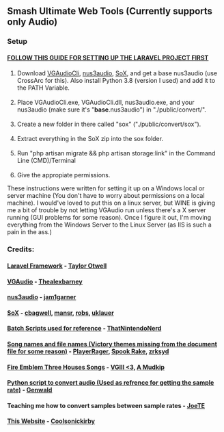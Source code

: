 <h2>Smash Ultimate Web Tools (Currently supports only Audio)</h2>

<h3><strong>Setup</strong></h3>

<h4><strong><a href="https://devmarketer.io/learn/setup-laravel-project-cloned-github-com/">FOLLOW THIS GUIDE FOR SETTING UP THE LARAVEL PROJECT FIRST</a></strong></h4>

<ol>
    <li>Download <a href="https://github.com/Thealexbarney/VGAudio/releases">VGAudioCli</a>, <a
            href="https://github.com/jam1garner/nus3audio-rs/releases">nus3audio</a>, <a
            href="http://sox.sourceforge.net/">SoX</a>, and get a base nus3audio (use CrossArc for this). Also install Python 3.8 (version I used) and add it to the PATH Variable.</li>
    <br>
    <li>Place VGAudioCli.exe, VGAudioCli.dll, nus3audio.exe, and your nus3audio (make sure it's
        "<strong>base</strong>.nus3audio") in "./public/convert/".</li>
    <br>
    <li>Create a new folder in there called "sox" ("./public/convert/sox").</li>
    <br>
    <li> Extract everything in the SoX zip into the sox folder.</li>
    <br>
    <li>Run "php artisan migrate && php artisan storage:link" in the Command Line (CMD)/Terminal</li>
    <br>
    <li>Give the appropiate permissions.</li>
</ol>

<p>
    These instructions were written for setting it up on a Windows local or server machine (You don't have to worry
    about permissions on a local machine). I would've loved to put this on a linux server, but WINE is giving me a bit
    of trouble by not letting VGAudio run unless there's a X server running (GUI problems for some reason). Once I
    figure it out, I'm moving everything from the Windows Server to the Linux Server (as IIS is such a pain in the ass.)
</p>

<h3><strong>Credits:</strong></h3>
<h4>
    <a href="https://github.com/laravel/laravel">Laravel Framework</a> - <a
        href="https://github.com/taylorotwell">Taylor Otwell</a>
</h4>
<h4>
    <a href="https://github.com/Thealexbarney/VGAudio">VGAudio</a> - <a
        href="https://github.com/Thealexbarney/">Thealexbarney</a>
</h4>
<h4>
    <a href="https://github.com/jam1garner/nus3audio">nus3audio</a> - <a
        href="https://github.com/jam1garner/">jam1garner</a>
</h4>
<h4>
    <a href="http://sox.sourceforge.net/">SoX</a> - <a href="https://sourceforge.net/u/cbagwell/">cbagwell</a>, <a
        href="https://sourceforge.net/u/mansr/profile/">mansr</a>, <a
        href="https://sourceforge.net/u/robs/profile/">robs</a>, <a href="https://sourceforge.net/u/uklauer/profile/">
        uklauer
    </a>
</h4>
<h4>
    <a href="https://cdn.discordapp.com/attachments/516449848057135124/653439158144073729/nus3audio.bat">Batch
        Scripts used for reference</a> - <a href="https://github.com/thatnintendonerd/">ThatNintendoNerd</a>
</h4>
<h4>
    <a href="https://docs.google.com/document/d/13nnPPQK46HE1c30LlcVj8Nrfdxjx1t1vH0cWMJqaSVA/">Song
        names and
        file names (Victory themes missing from the document file for some reason)</a> - <a
        href="https://gamebanana.com/members/1507074">PlayerRager</a>, <a
        href="https://www.youtube.com/channel/UCaMTWkuqc_W1D5CIPN7DEiw">Spook Rake</a>, <a
        href="https://gamebanana.com/members/1537331">zrksyd</a>
</h4>

<h4>
    <a href="https://docs.google.com/document/d/1MSzUOeCxIyCpBRZBuko2wXg84exVt8VM9be0i7eAOcE/edit?usp=sharing">Fire Emblem Three Houses Songs</a> - <a
        href="https://gamebanana.com/members/1480709">VGIII &lt;3</a>, <a href="https://gamebanana.com/members/1707207">A Mudkip</a>
</h4>

<h4>
    <a href="https://cdn.discordapp.com/attachments/516449848057135124/662099184584753152/smashAudio.zip">Python script to convert audio (Used as refrence for getting the sample rate)</a> - 
    <a href="https://github.com/Genwald">Genwald</a>
</h4>

<h4>
    Teaching me how to convert samples between sample rates - <a href="https://gamebanana.com/members/1480857">JoeTE</a>
</h4>
<h4>
    <a href="https://github.com/Coolsonickirby/smashultimatewebtools">This Website</a> - <a
        href="https://github.com/coolsonickirby/">Coolsonickirby</a>
</h4>
